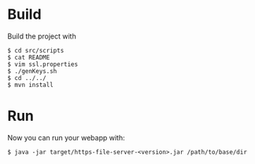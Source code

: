 # Build

Build the project with

    $ cd src/scripts
    $ cat README
    $ vim ssl.properties
    $ ./genKeys.sh
    $ cd ../../
    $ mvn install

# Run

Now you can run your webapp with:

    $ java -jar target/https-file-server-<version>.jar /path/to/base/dir

